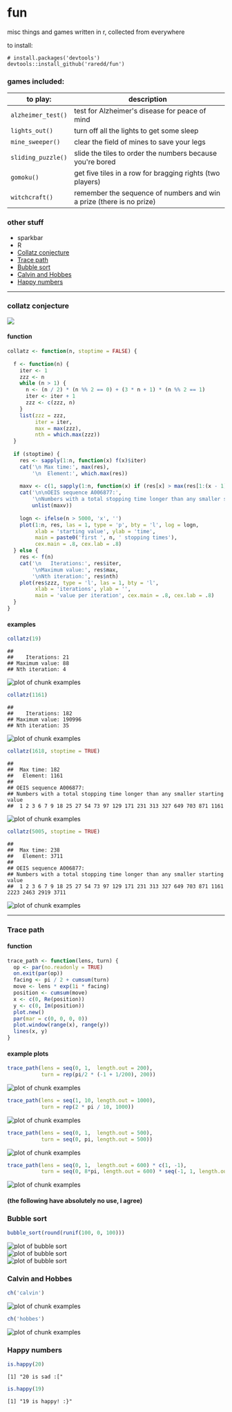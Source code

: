 fun
====

misc things and games written in r, collected from everywhere

to install:
```
# install.packages('devtools')
devtools::install_github('raredd/fun')
```

### games included:

to play:            | description
--------------------|------------
`alzheimer_test()`  | test for Alzheimer's disease for peace of mind
`lights_out()`      | turn off all the lights to get some sleep
`mine_sweeper()`    | clear the field of mines to save your legs
`sliding_puzzle()`  | slide the tiles to order the numbers because you're bored
`gomoku()`          | get five tiles in a row for bragging rights (two players)
`witchcraft()`      | remember the sequence of numbers and win a prize (there is no prize)

### other stuff

  * sparkbar
  * R
  * [Collatz conjecture](#collatz-conjecture)
  * [Trace path](#trace-path)
  * [Bubble sort](#bubble-sort)
  * [Calvin and Hobbes](#calvin-and-hobbes)
  * [Happy numbers](#happy-numbers)

----------------

### collatz conjecture

<div align=center><a href="http://xkcd.com/710/"><img src="http://imgs.xkcd.com/comics/collatz_conjecture.png" style="display: block; margin: auto;" /></a></div>

#### function

```r
collatz <- function(n, stoptime = FALSE) {
  
  f <- function(n) {
    iter <- 1
    zzz <- n
    while (n > 1) {
      n <- (n / 2) * (n %% 2 == 0) + (3 * n + 1) * (n %% 2 == 1)
      iter <- iter + 1
      zzz <- c(zzz, n)
    }
    list(zzz = zzz,
         iter = iter,
         max = max(zzz),
         nth = which.max(zzz))
  }
  
  if (stoptime) {
    res <- sapply(1:n, function(x) f(x)$iter)
    cat('\n Max time:', max(res),
        '\n  Element:', which.max(res))
    
    maxv <- c(1, sapply(1:n, function(x) if (res[x] > max(res[1:(x - 1)])) x))
    cat('\n\nOEIS sequence A006877:', 
        '\nNumbers with a total stopping time longer than any smaller starting value\n', 
        unlist(maxv))
    
    logn <- ifelse(n > 5000, 'x', '')
    plot(1:n, res, las = 1, type = 'p', bty = 'l', log = logn,
         xlab = 'starting value', ylab = 'time', 
         main = paste0('first ', n, ' stopping times'), 
         cex.main = .8, cex.lab = .8)
  } else {
    res <- f(n)
    cat('\n   Iterations:', res$iter, 
        '\nMaximum value:', res$max,
        '\nNth iteration:', res$nth)
    plot(res$zzz, type = 'l', las = 1, bty = 'l',
         xlab = 'iterations', ylab = '',
         main = 'value per iteration', cex.main = .8, cex.lab = .8)
  }
}
```

#### examples

```r
collatz(19)
```

```
## 
##    Iterations: 21 
## Maximum value: 88 
## Nth iteration: 4
```

<img src="https://raw.githubusercontent.com/raredd/fun/master/inst/figs/c1.png" title="plot of chunk examples" alt="plot of chunk examples" style="display: block; margin: auto;" />

```r
collatz(1161)
```

```
## 
##    Iterations: 182 
## Maximum value: 190996 
## Nth iteration: 35
```

<img src="https://raw.githubusercontent.com/raredd/fun/master/inst/figs/c2.png" title="plot of chunk examples" alt="plot of chunk examples" style="display: block; margin: auto;" />

```r
collatz(1618, stoptime = TRUE)
```

```
## 
##  Max time: 182 
##   Element: 1161
## 
## OEIS sequence A006877: 
## Numbers with a total stopping time longer than any smaller starting value
##  1 2 3 6 7 9 18 25 27 54 73 97 129 171 231 313 327 649 703 871 1161
```

<img src="https://raw.githubusercontent.com/raredd/fun/master/inst/figs/c3.png" title="plot of chunk examples" alt="plot of chunk examples" style="display: block; margin: auto;" />

```r
collatz(5005, stoptime = TRUE)
```

```
## 
##  Max time: 238 
##   Element: 3711
## 
## OEIS sequence A006877: 
## Numbers with a total stopping time longer than any smaller starting value
##  1 2 3 6 7 9 18 25 27 54 73 97 129 171 231 313 327 649 703 871 1161 2223 2463 2919 3711
```

<img src="https://raw.githubusercontent.com/raredd/fun/master/inst/figs/c4.png" title="plot of chunk examples" alt="plot of chunk examples" style="display: block; margin: auto;" />

----------------


<a id='trace'></a>

### Trace path

#### function

```r
trace_path <- function(lens, turn) {
  op <- par(no.readonly = TRUE)
  on.exit(par(op))
  facing <- pi / 2 + cumsum(turn)
  move <- lens * exp(1i * facing)
  position <- cumsum(move)
  x <- c(0, Re(position))
  y <- c(0, Im(position))
  plot.new()
  par(mar = c(0, 0, 0, 0))
  plot.window(range(x), range(y))
  lines(x, y)
}
```

#### example plots

```r
trace_path(lens = seq(0, 1,  length.out = 200),
           turn = rep(pi/2 * (-1 + 1/200), 200))
```

<img src="https://raw.githubusercontent.com/raredd/fun/master/inst/figs/t1.png" title="plot of chunk examples" alt="plot of chunk examples" style="display: block; margin: auto;" />

```r
trace_path(lens = seq(1, 10, length.out = 1000),
           turn = rep(2 * pi / 10, 1000))
```

<img src="https://raw.githubusercontent.com/raredd/fun/master/inst/figs/t2.png" title="plot of chunk examples" alt="plot of chunk examples" style="display: block; margin: auto;" />

```r
trace_path(lens = seq(0, 1,  length.out = 500),
           turn = seq(0, pi, length.out = 500))
```

<img src="https://raw.githubusercontent.com/raredd/fun/master/inst/figs/t3.png" title="plot of chunk examples" alt="plot of chunk examples" style="display: block; margin: auto;" />

```r
trace_path(lens = seq(0, 1,  length.out = 600) * c(1, -1),
           turn = seq(0, 8*pi, length.out = 600) * seq(-1, 1, length.out = 200))
```

<img src="https://raw.githubusercontent.com/raredd/fun/master/inst/figs/t4.png" title="plot of chunk examples" alt="plot of chunk examples" style="display: block; margin: auto;" />


#### (the following have absolutely no use, I agree)

### Bubble sort

```r
bubble_sort(round(runif(100, 0, 100)))
```

<img src="https://raw.githubusercontent.com/raredd/fun/master/inst/figs/bs1.png" title="plot of bubble sort" alt="plot of bubble sort" style="display: block; margin: auto;" />

<img src="https://raw.githubusercontent.com/raredd/fun/master/inst/figs/bs2.png" title="plot of bubble sort" alt="plot of bubble sort" style="display: block; margin: auto;" />

<img src="https://raw.githubusercontent.com/raredd/fun/master/inst/figs/bs3.png" title="plot of bubble sort" alt="plot of bubble sort" style="display: block; margin: auto;" />

### Calvin and Hobbes

```r
ch('calvin')
```

<img src="https://raw.githubusercontent.com/raredd/fun/master/inst/figs/c.png" title="plot of chunk examples" alt="plot of chunk examples" style="display: block; margin: auto;" />

```r
ch('hobbes')
```

<img src="https://raw.githubusercontent.com/raredd/fun/master/inst/figs/h.png" title="plot of chunk examples" alt="plot of chunk examples" style="display: block; margin: auto;" />

### Happy numbers

```r
is.happy(20)
```

```
[1] "20 is sad :["
```

```r
is.happy(19)
```

```
[1] "19 is happy! :}"
```
